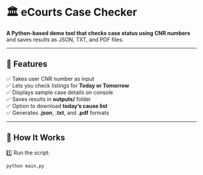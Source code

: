 # 🏛️ eCourts Case Checker

**A Python-based demo tool that checks case status using CNR numbers**  
and saves results as JSON, TXT, and PDF files.

---

## 🚀 Features

✅ Takes user CNR number as input  
✅ Lets you check listings for **Today or Tomorrow**  
✅ Displays sample case details on console  
✅ Saves results in **outputs/** folder  
✅ Option to download **today’s cause list**  
✅ Generates **.json**, **.txt**, and **.pdf** formats  

---

## 🧠 How It Works

1️⃣ Run the script:  

```bash
python main.py
